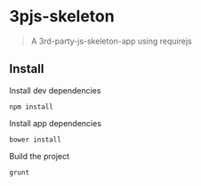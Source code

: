 3pjs-skeleton
=============

> A 3rd-party-js-skeleton-app using requirejs

Install
-------

Install dev dependencies
```cli
npm install
```

Install app dependencies
```cli
bower install
```

Build the project
```cli
grunt
```







